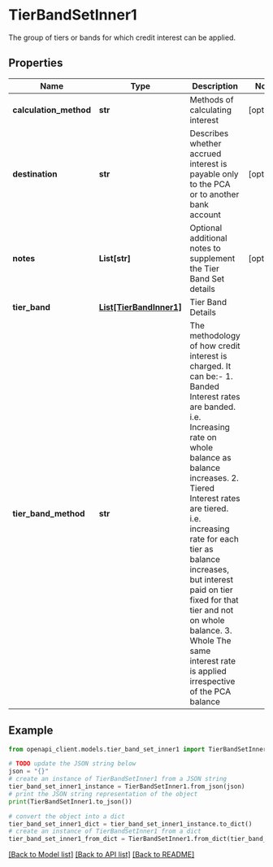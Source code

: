 # TierBandSetInner1

The group of tiers or bands for which credit interest can be applied.

## Properties

Name | Type | Description | Notes
------------ | ------------- | ------------- | -------------
**calculation_method** | **str** | Methods of calculating interest | [optional] 
**destination** | **str** | Describes whether accrued interest is payable only to the PCA or to another bank account | [optional] 
**notes** | **List[str]** | Optional additional notes to supplement the Tier Band Set details | [optional] 
**tier_band** | [**List[TierBandInner1]**](TierBandInner1.md) | Tier Band Details | 
**tier_band_method** | **str** | The methodology of how credit interest is charged. It can be:-  1. Banded Interest rates are banded. i.e. Increasing rate on whole balance as balance increases.  2. Tiered Interest rates are tiered. i.e. increasing rate for each tier as balance increases, but interest paid on tier fixed for that tier and not on whole balance.  3. Whole The same interest rate is applied irrespective of the PCA balance | 

## Example

```python
from openapi_client.models.tier_band_set_inner1 import TierBandSetInner1

# TODO update the JSON string below
json = "{}"
# create an instance of TierBandSetInner1 from a JSON string
tier_band_set_inner1_instance = TierBandSetInner1.from_json(json)
# print the JSON string representation of the object
print(TierBandSetInner1.to_json())

# convert the object into a dict
tier_band_set_inner1_dict = tier_band_set_inner1_instance.to_dict()
# create an instance of TierBandSetInner1 from a dict
tier_band_set_inner1_from_dict = TierBandSetInner1.from_dict(tier_band_set_inner1_dict)
```
[[Back to Model list]](../README.md#documentation-for-models) [[Back to API list]](../README.md#documentation-for-api-endpoints) [[Back to README]](../README.md)


